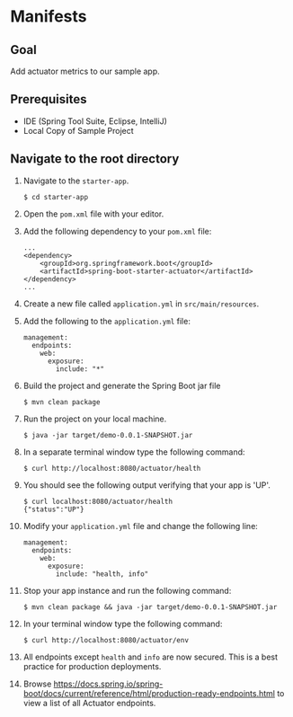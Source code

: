 # Manifests

## Goal
Add actuator metrics to our sample app.

## Prerequisites

+ IDE (Spring Tool Suite, Eclipse, IntelliJ)
+ Local Copy of Sample Project

## Navigate to the root directory

1. Navigate to the `starter-app`.

    `$ cd starter-app`

1. Open the `pom.xml` file with your editor.

1. Add the following dependency to your `pom.xml` file:

    ```
    ...
    <dependency>
        <groupId>org.springframework.boot</groupId>
        <artifactId>spring-boot-starter-actuator</artifactId>
    </dependency>
    ...
    ```

1. Create a new file called `application.yml` in `src/main/resources`.

1. Add the following to the `application.yml` file:

    ```
    management:
      endpoints:
        web:
          exposure:
            include: "*"
    ```

1. Build the project and generate the Spring Boot jar file

    `$ mvn clean package`

1. Run the project on your local machine.

    `$ java -jar target/demo-0.0.1-SNAPSHOT.jar`

1. In a separate terminal window type the following command:

    `$ curl http://localhost:8080/actuator/health`

1. You should see the following output verifying that your app is 'UP'.

    ```
    $ curl localhost:8080/actuator/health
    {"status":"UP"}
    ```

1. Modify your `application.yml` file and change the following line:

    ```
    management:
      endpoints:
        web:
          exposure:
            include: "health, info"
    ```

1. Stop your app instance and run the following command:
    
    `$ mvn clean package && java -jar target/demo-0.0.1-SNAPSHOT.jar`

1. In your terminal window type the following command:
    
    `$ curl http://localhost:8080/actuator/env`

1. All endpoints except `health` and `info` are now secured.  This is a best practice for production deployments.

1. Browse https://docs.spring.io/spring-boot/docs/current/reference/html/production-ready-endpoints.html to view a list of all Actuator endpoints.